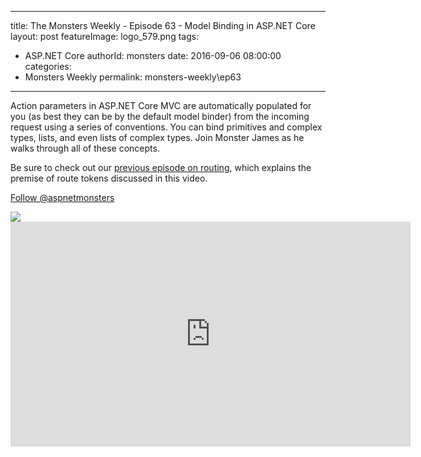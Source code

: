 
---
title: The Monsters Weekly - Episode 63 -  Model Binding in ASP.NET Core
layout: post
featureImage: logo_579.png
tags: 
  - ASP.NET Core
authorId: monsters
date: 2016-09-06 08:00:00
categories:
  - Monsters Weekly
permalink: monsters-weekly\ep63
---

<p>Action parameters in ASP.NET Core MVC are automatically populated for you (as best they can be by the default model binder) from the incoming request using a series of conventions. You can bind primitives and complex types, lists, and even lists of complex types. Join Monster James as he walks through all of these concepts.</p><p>Be sure to check out our <a title="Routing in ASP.NET Core MVC" href="https://channel9.msdn.com/Series/aspnetmonsters/Episode-34-Routing" target="_blank">previous episode on routing</a>, which explains the premise of route tokens discussed in this video.</p><p><a class="twitter-follow-button" href="https://twitter.com/aspnetmonsters">Follow @aspnetmonsters</a></p> <img src="http://m.webtrends.com/dcs1wotjh10000w0irc493s0e_6x1g/njs.gif?dcssip=channel9.msdn.com&dcsuri=https://s.ch9.ms/Series/aspnetmonsters/feed&WT.dl=0&WT.entryid=Entry:RSSView:8e53d7f0ebdb4eaaaedba67601277761">

<!--more-->
<iframe src='https://channel9.msdn.com/Series/aspnetmonsters/ASPNET-Monsters-63-Model-Binding-in-ASPNET-Core/player' width='640' height='360' allowFullScreen frameBorder='0'></iframe>
